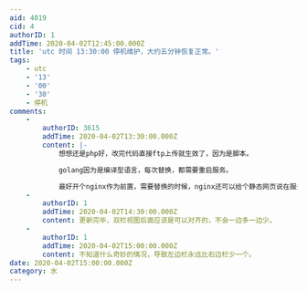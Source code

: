 ```yaml
---
aid: 4019
cid: 4
authorID: 1
addTime: 2020-04-02T12:45:00.000Z
title: 'utc 时间 13:30:00 停机维护，大约五分钟恢复正常。'
tags:
    - utc
    - '13'
    - '00'
    - '30'
    - 停机
comments:
    -
        authorID: 3615
        addTime: 2020-04-02T13:30:00.000Z
        content: |-
            想想还是php好，改完代码直接ftp上传就生效了，因为是脚本。

            golang因为是编译型语言，每次替换，都需要重启服务。

            最好开个nginx作为前置，需要替换的时候，nginx还可以给个静态网页说在服务器升级，而不是521报错
    -
        authorID: 1
        addTime: 2020-04-02T14:30:00.000Z
        content: 更新完毕，双栏视图后面应该是可以对齐的，不会一边多一边少。
    -
        authorID: 1
        addTime: 2020-04-02T15:00:00.000Z
        content: 不知道什么奇妙的情况，导致左边栏永远比右边栏少一个。
date: 2020-04-02T15:00:00.000Z
category: 水
---
```



